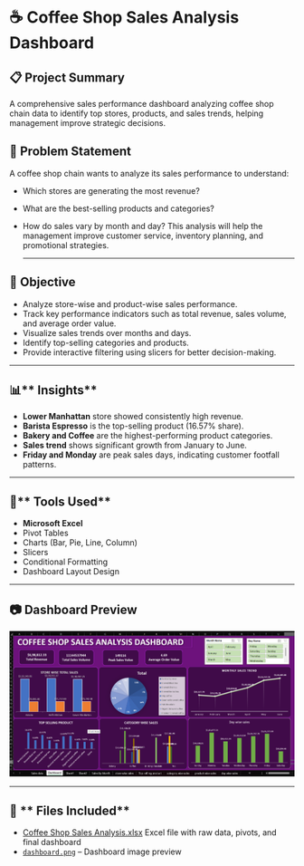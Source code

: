 # ☕ **Coffee Shop Sales Analysis Dashboard**

## 📋 **Project Summary**
  A comprehensive sales performance dashboard analyzing coffee shop chain data to identify top stores, products, and sales trends, helping management improve strategic decisions.

## 🧠 **Problem Statement**

  A coffee shop chain wants to analyze its sales performance to understand:
- Which stores are generating the most revenue?
- What are the best-selling products and categories?
- How do sales vary by month and day?
  This analysis will help the management improve customer service, inventory planning, and promotional strategies.

  ---

## 🎯 **Objective**
  
- Analyze store-wise and product-wise sales performance.
- Track key performance indicators such as total revenue, sales volume, and average order value.
- Visualize sales trends over months and days.
- Identify top-selling categories and products.
- Provide interactive filtering using slicers for better decision-making.

--- 

## 📊** Insights**

- **Lower Manhattan** store showed consistently high revenue.
- **Barista Espresso** is the top-selling product (16.57% share).
- **Bakery and Coffee** are the highest-performing product categories.
- **Sales trend** shows significant growth from January to June.
- **Friday and Monday** are peak sales days, indicating customer footfall patterns.

---

## 📌** Tools Used**

  - **Microsoft Excel**
  - Pivot Tables
  - Charts (Bar, Pie, Line, Column)
  - Slicers
  - Conditional Formatting
  - Dashboard Layout Design 

--- 
## 📷 **Dashboard Preview**
![Dashboard Screenshot](Dashboard%20img.png)

---
## 📂 ** Files Included**  
- [Coffee Shop Sales  Analysis.xlsx](Coffee%20Shop%20Sales%20%20Analysis.xlsx)  Excel file with raw data, pivots, and final dashboard  
- [`dashboard.png`](Dashboard%20img.png) – Dashboard image preview






